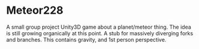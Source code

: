 # Meteor228
A small group project Unity3D game about a planet/meteor thing. The idea is still growing organically at this point. A stub for massively diverging forks and branches. This contains gravity, and 1st person perspective.
